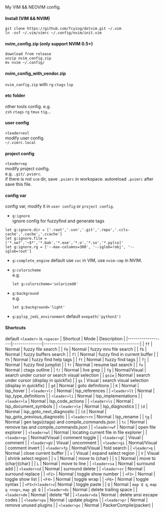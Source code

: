 My VIM && NEOVIM config.

#### Install (VIM && NVIM)
```
git clone https://github.com/fcying/dotvim.git ~/.vim
ln -svf ~/.vim/vimrc ~/.config/nvim/init.vim
```

#### nvim_config.zip (only support NVIM 0.5+)
```
download from release
unzip nvim_config.zip
mv nvim ~/.config/
```

#### nvim_config_with_vendor.zip
`nvim_config.zip` with `rg` `ctags` `lsp`

#### etc folder
other tools config.  e.g.  
`zsh` `ctags` `rg` `tmux` `tig`...

#### user config
`<leader>evl`  
modify user config.  
`~/.vimrc.local`

#### project config
`<leader>ep`  
modify project config.  
e.g. `.git/.pvimrc`.  
if there is not `scm` dir, save `.pvimrc` in workspace.
autoreload `.pvimrc` after save this file.

#### config var
config var, modify it in `user config` or `project config`.  

* `g:ignore`  
    ignore config for fuzzyfind and generate tags
```
let g:ignore.dir = ['.root','.svn','.git','.repo','.ccls-cache','.cache','.ccache']
let g:ignore.file = ['*.sw?','~$*','*.bak','*.exe','*.o','*.so','*.py[co]'
let g:ignore.rg = ['--max-columns=300', '--iglob=!obj', '--iglob=!out']
```

* `g:complete_engine`
default use `coc` in VIM, use `nvim-cmp` in NVIM.  

* `g:colorscheme`  
    e.g.  
    ```
    let g:colorscheme='solarized8'
    ```
* `g:background`  
    e.g.  
    ```
    let g:background='light'
    ```

* `g:pylsp_jedi_environment`
    default `exepath('python3')`

#### Shortcuts
default `<leader>` is `<space>`
| Shortcut          | Mode          | Description                                     |
|-------------------|---------------|-------------------------------------------------|
| `ff`              | Normal        | fuzzy file search                               |
| `fm`              | Normal        | fuzzy mru file search                           |
| `fb`              | Normal        | fuzzy buffers search                            |
| `fl`              | Normal        | fuzzy find in current buffer                    |
| `fh`              | Normal        | fuzzy find help tags                            |
| `ft`              | Normal        | fuzzy find tags                                 |
| `fj`              | Normal        | fuzzy find jumplist                             |
| `fr`              | Normal        | resume last search                              |
| `fo`              | Normal        | ctags outline                                   |
| `f/`              | Normal        | live grep                                       |
| `fg`              | Normal/Visual | search under cursor or search visual selection  |
| `gsiw`            | Normal        | search under cursor (display in quickfix)       |
| `gs`              | Visual        | search visual selection (display in quickfix)   |
| `gd`              | Normal        | goto definitions                                |
| `K`               | Normal        | lsp_hover                                       |
| `<leader>lr`      | Normal        | lsp_references                                  |
| `<leader>lt`      | Normal        | lsp_type_definitions                            |
| `<leader>li`      | Normal        | lsp_implementations                             |
| `<leader>la`      | Normal        | lsp_code_actions                                |
| `<leader>ls`      | Normal        | lsp_document_symbols                            |
| `<leader>le`      | Normal        | lsp_diagnostics                                 |
| `]d`              | Normal        | lsp_goto_next_diagnostic                        |
| `[d`              | Normal        | lsp_goto_previous_diagnostic                    |
| `<leader>rn`      | Normal        | lsp_rename                                      |
| `tg`              | Normal        | gen tags(ctags) and compile_commands.json       |
| `tc`              | Normal        | remove tas and compile_commands.json            |
| `<leader>wf`      | Normal        | open file explorer                              |
| `<leader>wl`      | Normal        | locating current file in file explorer          |
| `<leader>gc`      | Normal/Visual | comment toggle                                  |
| `<leader>gC`      | Visual        | comment                                         |
| `<leader>gU`      | Visual        | uncomment                                       |
| `<leader>gi`      | Normal/Visual | comment invert                                  |
| `<leader>fp`      | Normal/Visual | fold search                                     |
| `<leader>q`       | Normal        | close current buffer                            |
| `v`               | Visual        | expand select region                            |
| `V`               | Visual        | shrink select region                            |
| `s`               | Normal        | move to {char}                                  |
| `S`               | Normal        | move to {char}{char}                            |
| `L`               | Normal        | move to line                                    |
| `<leader>sa`      | Normal        | surround add                                    |
| `<leader>sd`      | Normal        | surround delete                                 |
| `<leader>sr`      | Normal        | surround replace                                |
| `<F2>`            | Normal        | toggle show number                              |
| `<F3>`            | Normal        | toggle show list                                |
| `<F4>`            | Normal        | toggle wrap                                     |
| `<F6>`            | Normal        | toggle syntax                                   |
| `<F5>`/`<leader>z`| Normal        | toggle paste                                    |
| `Q`               | Normal        | `map Q q`, `map q <nop>`, `map gQ Q`            |
| `<leader>ds`      | Normal        | delete trailing space                           |
| `<leader>dm`      | Normal        | delete ^M                                       |
| `<leader>da`      | Normal        | delete ansi escape codes                        |
| `<leader>pu`      | Normal        | update plugins                                  |
| `<leader>pr`      | Normal        | remove unused plugins                           |
| `<leader>pc`      | Normal        | PackerCompile(packer)                           |

